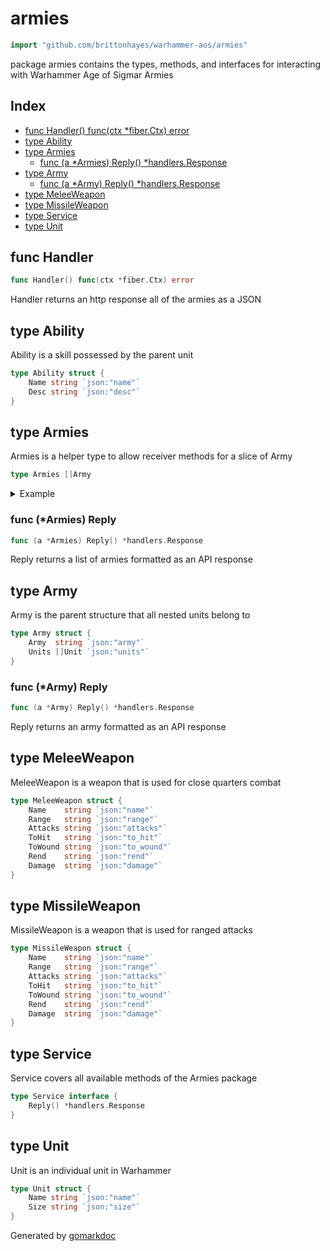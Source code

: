 <!-- Code generated by gomarkdoc. DO NOT EDIT -->

# armies

```go
import "github.com/brittonhayes/warhammer-aos/armies"
```

package armies contains the types\, methods\, and interfaces for interacting with Warhammer Age of Sigmar Armies

## Index

- [func Handler() func(ctx *fiber.Ctx) error](<#func-handler>)
- [type Ability](<#type-ability>)
- [type Armies](<#type-armies>)
  - [func (a *Armies) Reply() *handlers.Response](<#func-armies-reply>)
- [type Army](<#type-army>)
  - [func (a *Army) Reply() *handlers.Response](<#func-army-reply>)
- [type MeleeWeapon](<#type-meleeweapon>)
- [type MissileWeapon](<#type-missileweapon>)
- [type Service](<#type-service>)
- [type Unit](<#type-unit>)


## func Handler

```go
func Handler() func(ctx *fiber.Ctx) error
```

Handler returns an http response all of the armies as a JSON

## type Ability

Ability is a skill possessed by the parent unit

```go
type Ability struct {
    Name string `json:"name"`
    Desc string `json:"desc"`
}
```

## type Armies

Armies is a helper type to allow receiver methods for a slice of Army

```go
type Armies []Army
```

<details><summary>Example</summary>
<p>

Create a new handler and add a function to the route

```go
package main

import (
	"github.com/brittonhayes/warhammer-aos/armies"
	"github.com/brittonhayes/warhammer-aos/internal/handlers"
)

func main() {
	_ = handlers.New().AddRoute("*", armies.Handler()).Build()
}
```

</p>
</details>

### func \(\*Armies\) Reply

```go
func (a *Armies) Reply() *handlers.Response
```

Reply returns a list of armies formatted as an API response

## type Army

Army is the parent structure that all nested units belong to

```go
type Army struct {
    Army  string `json:"army"`
    Units []Unit `json:"units"`
}
```

### func \(\*Army\) Reply

```go
func (a *Army) Reply() *handlers.Response
```

Reply returns an army formatted as an API response

## type MeleeWeapon

MeleeWeapon is a weapon that is used for close quarters combat

```go
type MeleeWeapon struct {
    Name    string `json:"name"`
    Range   string `json:"range"`
    Attacks string `json:"attacks"`
    ToHit   string `json:"to_hit"`
    ToWound string `json:"to_wound"`
    Rend    string `json:"rend"`
    Damage  string `json:"damage"`
}
```

## type MissileWeapon

MissileWeapon is a weapon that is used for ranged attacks

```go
type MissileWeapon struct {
    Name    string `json:"name"`
    Range   string `json:"range"`
    Attacks string `json:"attacks"`
    ToHit   string `json:"to_hit"`
    ToWound string `json:"to_wound"`
    Rend    string `json:"rend"`
    Damage  string `json:"damage"`
}
```

## type Service

Service covers all available methods of the Armies package

```go
type Service interface {
    Reply() *handlers.Response
}
```

## type Unit

Unit is an individual unit in Warhammer

```go
type Unit struct {
    Name string `json:"name"`
    Size string `json:"size"`
}
```



Generated by [gomarkdoc](<https://github.com/princjef/gomarkdoc>)
